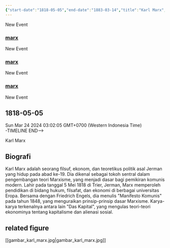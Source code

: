 ```yaml
---
{"start-date":"1818-05-05","end-date":"1883-03-14","title":"Karl Marx","type":"range","color":"blue","dg-publish":true,"tags":["timeline","figure","modern"],"permalink":"/biografi-tokoh/tokoh-di-abad-modern/karl-marx/","dgPassFrontmatter":true,"created":"2024-03-24T02:27:23.181+07:00","updated":"2024-03-24T03:02:07.423+07:00"}
---
```


<div class="ob-timelines"
	data-title="marx"
	data-color="blue"
	data-type="range"
	data-start-date="1818-05-05"
	data-end-date="1883-03-14"
	data-tags="timeline">
	New Event
</div>


<!--TIMELINE BEGIN tags='timeline'--><!-<div xmlns="http://www.w3.org/1999/xhtml"><div class="timeline"><div class="timeline-container timeline-left"><div class="timeline-event-list" style="display: block"><div class="timeline-card blue"><article><h3><a class="internal-link" href="Biografi Tokoh/Tokoh di Abad Modern/Karl marx.md">marx</a></h3></article><p>New Event</p></div><div class="timeline-card blue"><article><h3><a class="internal-link" href="Biografi Tokoh/Tokoh di Abad Modern/Friedrich Nietzsche.md">marx</a></h3></article><p>New Event</p></div><div class="timeline-card blue"><article><h3><a class="internal-link" href="Biografi Tokoh/Tokoh di Abad Modern/Jean-Paul Sartre.md">marx</a></h3></article><p>New Event</p></div></div><h2 style="text-align: left;">1818-05-05</h2></div></div><div class="timeline-rendered">Sun Mar 24 2024 03:02:05 GMT+0700 (Western Indonesia Time)</div></div>-TIMELINE END-->

Karl Marx
## Biografi
Karl Marx adalah seorang filsuf, ekonom, dan teoretikus politik asal Jerman yang hidup pada abad ke-19. Dia dikenal sebagai tokoh sentral dalam pengembangan teori Marxisme, yang menjadi dasar bagi pemikiran komunis modern. Lahir pada tanggal 5 Mei 1818 di Trier, Jerman, Marx memperoleh pendidikan di bidang hukum, filsafat, dan ekonomi di berbagai universitas Eropa. Bersama dengan Friedrich Engels, dia menulis "Manifesto Komunis" pada tahun 1848, yang menguraikan prinsip-prinsip dasar Marxisme. Karya-karya terkenalnya antara lain "Das Kapital", yang mengulas teori-teori ekonominya tentang kapitalisme dan alienasi sosial.

## related figure
[[gambar_karl_marx.jpg\|gambar_karl_marx.jpg]]
